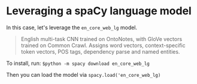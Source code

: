 # Leveraging a spaCy language model

In this case, let's leverage the `en_core_web_lg` model.

> English multi-task CNN trained on OntoNotes, with GloVe vectors trained on Common Crawl. Assigns word vectors, context-specific token vectors, POS tags, dependency parse and named entities.

To install, run:
`$python -m spacy download en_core_web_lg`

Then you can load the model via `spacy.load('en_core_web_lg)`
